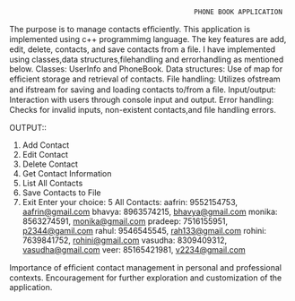                                                   PHONE BOOK APPLICATION
The purpose is to manage contacts efﬁciently. This application is implemented using c++ programmimg language.
The key features are add, edit, delete, contacts, and save contacts from a ﬁle.
I have implemented using classes,data structures,filehandling and errorhandling as mentioned below.
Classes: UserInfo and PhoneBook.
Data structures: Use of map for efﬁcient storage and retrieval of contacts.
File handling: Utilizes ofstream and ifstream for saving and loading contacts to/from a ﬁle.
Input/output: Interaction with users through console input and output.
Error handling: Checks for invalid inputs, non-existent contacts,and ﬁle handling errors.  

OUTPUT::

1. Add Contact
2. Edit Contact
3. Delete Contact
4. Get Contact Information
5. List All Contacts
6. Save Contacts to File
7. Exit
Enter your choice:
5
All Contacts:
aafrin: 9552154753, aafrin@gmail.com
bhavya: 8963574215, bhavya@gmail.com
monika: 8563274591, monika@gmail.com
pradeep: 7516155951, p2344@gamil.com
rahul: 9546545545, rah133@gmail.com
rohini: 7639841752, rohini@gmail.com
vasudha: 8309409312, vasudha@gmail.com
veer: 85165421981, v2234@gmail.com


Importance of efﬁcient contact management in personal and professional contexts.
Encouragement for further exploration and customization of the application.
